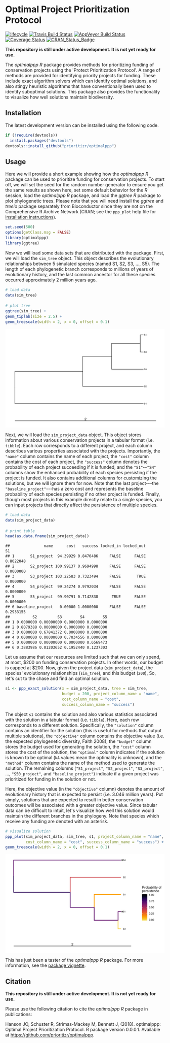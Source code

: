 
<!--- README.md is generated from README.Rmd. Please edit that file -->
Optimal Project Prioritization Protocol
=======================================

[![lifecycle](https://img.shields.io/badge/Lifecycle-experimental-orange.svg)](https://www.tidyverse.org/lifecycle/#experimental) [![Travis Build Status](https://img.shields.io/travis/prioritizr/optimalppp/master.svg?label=Linux%20%26%20Mac%20OSX)](https://travis-ci.org/prioritizr/optimalppp) [![AppVeyor Build Status](https://img.shields.io/appveyor/ci/jeffreyhanson/optimalppp/master.svg?label=Windows)](https://ci.appveyor.com/project/jeffreyhanson/optimalppp) [![Coverage Status](https://codecov.io/github/prioritizr/optimalppp/coverage.svg?branch=master)](https://codecov.io/github/prioritizr/optimalppp?branch=master) [![CRAN\_Status\_Badge](http://www.r-pkg.org/badges/version/optimalppp)](https://CRAN.R-project.org/package=optimalppp)

**This repository is still under active development. It is not yet ready for use.**

The *optimalppp R* package provides methods for prioritizing funding of conservation projects using the 'Protect Prioritization Protocol'. A range of methods are provided for identifying priority projects for funding. These include exact algorithm solvers which can identify optimal solutions, and also stingy heuristic algorithms that have conventionally been used to identify suboptimal solutions. This package also provides the functionality to visualize how well solutions maintain biodiversity.

Installation
------------

The latest development version can be installed using the following code.

``` r
if (!require(devtools))
  install.packages("devtools")
devtools::install_github("prioritizr/optimalppp")
```

Usage
-----

Here we will provide a short example showing how the *optimalppp R* package can be used to prioritize funding for conservation projects. To start off, we will set the seed for the random number generator to ensure you get the same results as shown here, set some default behavior for the *R* session, load the *optimalppp R* package, and load the *ggtree R* package to plot phylogenetic trees. Please note that you will need install the *ggtree* and *treeio* package separately from Bioconductor since they are not on the Comprehensive R Archive Network (CRAN; see the `ppp_plot` help file for [installation instructions](https://prioritizr.github.io/optimalppp/reference/ppp_plot.html)).

``` r
set.seed(500)
options(getClass.msg = FALSE)
library(optimalppp)
library(ggtree)
```

Now we will load some data sets that are distributed with the package. First, we will load the `sim_tree` object. This object describes the evolutionary relationships between 5 simulated species (named S1, S2, S3, ..., S5). The length of each phylogenetic branch corresponds to millions of years of evolutionary history, and the last common ancestor for all these species occurred approximately 2 million years ago.

``` r
# load data
data(sim_tree)

# plot tree
ggtree(sim_tree) +
geom_tiplab(size = 2.5) +
geom_treescale(width = 2, x = 0, offset = 0.1)
```

<img src="man/figures/README-unnamed-chunk-6-1.png" style="display: block; margin: auto;" />

Next, we will load the `sim_project_data` object. This object stores information about various conservation projects in a tabular format (i.e. `tibble`). Each row corresponds to a different project, and each column describes various properties associated with the projects. Importantly, the `"name"` column contains the name of each project, the `"cost"` column contains the cost of each project, the `"success"` column denotes the probability of each project succeeding if it is funded, and the `"S1"`--`"SN"` columns show the enhanced probability of each species persisting if the project is funded. It also contains additional columns for customizing the solutions, but we will ignore them for now. Note that the last project---the `"baseline_project"`---has a zero cost and represents the baseline probability of each species persisting if no other project is funded. Finally, though most projects in this example directly relate to a single species, you can input projects that directly affect the persistence of multiple species.

``` r
# load data
data(sim_project_data)

# print table
head(as.data.frame(sim_project_data))
```

    ##               name      cost   success locked_in locked_out        S1
    ## 1       S1_project  94.39929 0.8470486     FALSE      FALSE 0.8022048
    ## 2       S2_project 100.99137 0.9694998     FALSE      FALSE 0.0000000
    ## 3       S3_project 103.22583 0.7323494     FALSE       TRUE 0.0000000
    ## 4       S4_project  99.24274 0.9792034     FALSE      FALSE 0.0000000
    ## 5       S5_project  99.90791 0.7142838      TRUE      FALSE 0.0000000
    ## 6 baseline_project   0.00000 1.0000000     FALSE      FALSE 0.2933155
    ##          S2         S3        S4        S5
    ## 1 0.0000000 0.00000000 0.0000000 0.0000000
    ## 2 0.8079388 0.00000000 0.0000000 0.0000000
    ## 3 0.0000000 0.67841372 0.0000000 0.0000000
    ## 4 0.0000000 0.00000000 0.7034556 0.0000000
    ## 5 0.0000000 0.00000000 0.0000000 0.6569473
    ## 6 0.3883986 0.01203652 0.1952440 0.1237303

Let us assume that our resources are limited such that we can only spend, at most, $200 on funding conservation projects. In other words, our budget is capped at $200. Now, given the project data (`sim_project_data`), the species' evolutionary relationships (`sim_tree`), and this budget (`200`), So, let's cut to the chase and find an optimal solution.

``` r
s1 <- ppp_exact_solution(x = sim_project_data, tree = sim_tree,
                         budget = 200, project_column_name = "name",
                         cost_column_name = "cost",
                         success_column_name = "success")
```

The object `s1` contains the solution and also various statistics associated with the solution in a tabular format (i.e. `tibble`). Here, each row corresponds to a different solution. Specifically, the `"solution"` column contains an identifier for the solution (this is useful for methods that output multiple solutions), the `"objective"` column contains the objective value (i.e. the expected phylogenetic diversity, Faith 2008), the `"budget"` column stores the budget used for generating the solution, the `"cost"` column stores the cost of the solution, the `"optimal"` column indicates if the solution is known to be optimal (`NA` values mean the optimality is unknown), and the `"method"` column contains the name of the method used to generate the solution. The remaining columns (`"S1_project"`, `"S2_project"`, `"S3_project"`, ..., `"S50_project"`, and `"baseline_project"`) indicate if a given project was prioritized for funding in the solution or not.

Here, the objective value (in the `"objective"` column) denotes the amount of evolutionary history that is expected to persist (i.e. 3.046 million years). Put simply, solutions that are expected to result in better conservation outcomes will be associated with a greater objective value. Since tabular data can be difficult to intuit, let's visualize how well this solution would maintain the different branches in the phylogeny. Note that species which receive any funding are denoted with an asterisk.

``` r
# visualize solution
ppp_plot(sim_project_data, sim_tree, s1, project_column_name = "name",
         cost_column_name = "cost", success_column_name = "success") +
geom_treescale(width = 2, x = 0, offset = 0.1)
```

<img src="man/figures/README-unnamed-chunk-9-1.png" style="display: block; margin: auto;" />

This has just been a taster of the *optimalppp R* package. For more information, see the [package vignette](https://prioritizr.github.io/optimalppp/articles/optimalppp.html).

Citation
--------

**This repository is still under active development. It is not yet ready for use.**

Please use the following citation to cite the *optimalppp R* package in publications:

Hanson JO, Schuster R, Strimas-Mackey M, Bennett J, (2018). optimalppp: Optimal Project Prioritization Protocol. R package version 0.0.0.1. Available at <https://github.com/prioritizr/optimalppp>.
